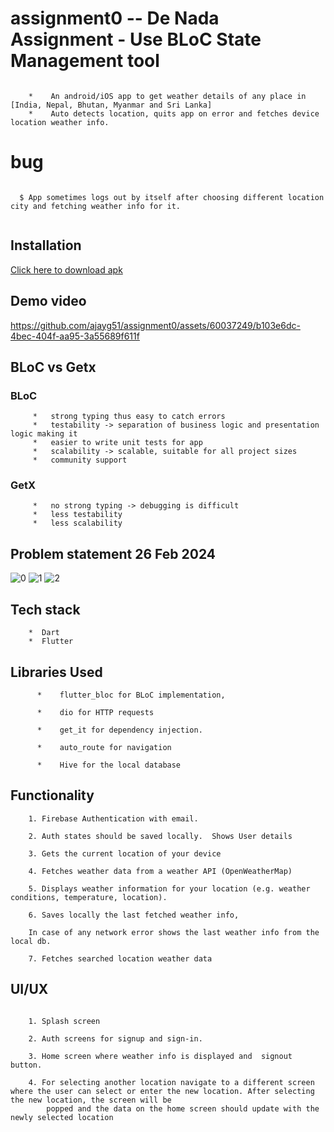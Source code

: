 # assignment0 -- De Nada Assignment - Use BLoC State Management tool

```

    *    An android/iOS app to get weather details of any place in [India, Nepal, Bhutan, Myanmar and Sri Lanka]
    *    Auto detects location, quits app on error and fetches device location weather info.

```
 

# bug
```

  $ App sometimes logs out by itself after choosing different location city and fetching weather info for it.


```

## Installation
<a href="https://github.com/ajayg51/assignment0/raw/main/app-contents/github-apk/app-release.apk">Click here to download apk</a>

##  Demo video

https://github.com/ajayg51/assignment0/assets/60037249/b103e6dc-4bec-404f-aa95-3a55689f611f





##   BLoC vs Getx

###   BLoC

```
     *   strong typing thus easy to catch errors 
     *   testability -> separation of business logic and presentation logic making it
     *   easier to write unit tests for app
     *   scalability -> scalable, suitable for all project sizes
     *   community support
```

###   GetX

```
     *   no strong typing -> debugging is difficult
     *   less testability
     *   less scalability
```


##  Problem statement 26 Feb 2024

![0](https://github.com/ajayg51/assignment0/assets/60037249/77c0a12d-3653-4540-a634-33c404a07947)
![1](https://github.com/ajayg51/assignment0/assets/60037249/265a4b42-e4bd-4427-a7bd-796f2d1b8bab)
![2](https://github.com/ajayg51/assignment0/assets/60037249/cbed2fb1-f7b5-4467-aab5-6ae449ab153d)


## Tech stack
```
    *  Dart
    *  Flutter
```

##  Libraries Used
```
      *    flutter_bloc for BLoC implementation, 

      *    dio for HTTP requests

      *    get_it for dependency injection. 

      *    auto_route for navigation   

      *    Hive for the local database 

```

##   Functionality
```
    1. Firebase Authentication with email. 

    2. Auth states should be saved locally.  Shows User details

    3. Gets the current location of your device 

    4. Fetches weather data from a weather API (OpenWeatherMap)

    5. Displays weather information for your location (e.g. weather conditions, temperature, location). 

    6. Saves locally the last fetched weather info, 

    In case of any network error shows the last weather info from the local db. 

    7. Fetches searched location weather data

```

##    UI/UX
```

    1. Splash screen 

    2. Auth screens for signup and sign-in. 

    3. Home screen where weather info is displayed and  signout button. 

    4. For selecting another location navigate to a different screen where the user can select or enter the new location. After selecting the new location, the screen will be
        popped and the data on the home screen should update with the newly selected location
```





